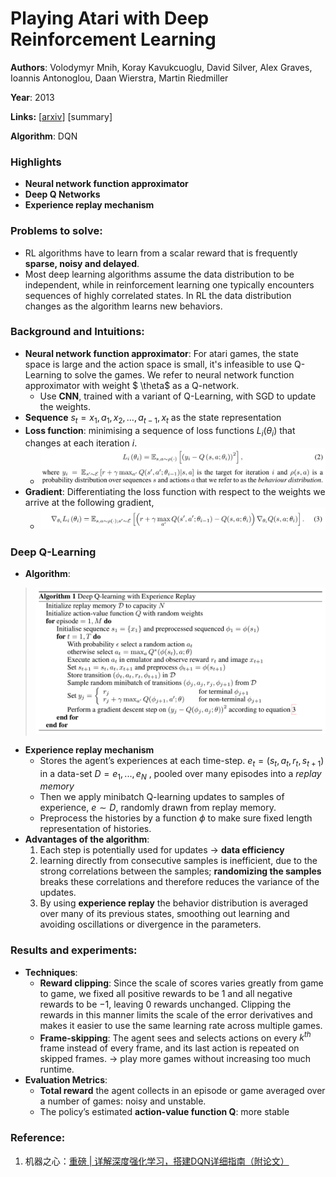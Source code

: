 # Playing Atari with Deep Reinforcement Learning

**Authors**: Volodymyr Mnih, Koray Kavukcuoglu, David Silver, Alex Graves, Ioannis Antonoglou, Daan Wierstra, Martin Riedmiller

**Year**: 2013

**Links:** [[arxiv](https://arxiv.org/abs/1312.5602v1)] [summary]

**Algorithm**: DQN

### Highlights

- **Neural network function approximator**
- **Deep Q Networks**
- **Experience replay mechanism**

### Problems to solve: 

- RL algorithms have to learn from a scalar reward that is frequently **sparse, noisy and delayed**. 
- Most deep learning algorithms assume the data distribution to be independent, while in reinforcement learning one typically encounters sequences of highly correlated states. In RL the data distribution changes as the algorithm learns new behaviors.

### Background and Intuitions:

- **Neural network function approximator**: For atari games, the state space is large and the action space is small, it's infeasible to use Q-Learning to solve the games. We refer to neural network function approximator with weight $ \theta$ as a Q-network.
  - Use **CNN**, trained with a variant of Q-Learning, with SGD to update the weights.
- **Sequence** $s_t=x_1, a_1,x_2, …, a_{t-1}, x_t$ as the state representation
- **Loss function**: minimising a sequence of loss functions $L_i(θ_i)$ that changes at each
  iteration $i$.
  - ![12](assets/12.png)
- **Gradient**: Differentiating the loss function with respect to the weights we arrive at the following gradient,
  - ![14](assets/14.png)

### Deep Q-Learning

- **Algorithm**:

> ![13](assets/13.png)

- **Experience replay mechanism**
  - Stores the agent’s experiences at each time-step. $e_t = (s_t, a_t, r_t, s_{t+1})$ in a data-set $D = e_1 , ..., e_N$ , pooled over many episodes into a *replay memory*
  - Then we apply minibatch Q-learning updates to samples of experience, $e \sim D$, randomly drawn from replay memory.
  - Preprocess the histories by a function $\phi$ to make sure fixed length representation of histories.
- **Advantages of the algorithm**:
  1. Each step is potentially used for updates -> **data efficiency**
  2. learning directly from consecutive samples is inefficient, due to the strong correlations
     between the samples; **randomizing the samples** breaks these correlations and therefore reduces the variance of the updates.
  3. By using **experience replay** the behavior distribution is averaged over many of its previous states, smoothing out learning and avoiding oscillations or divergence in the parameters.

### Results and experiments:

- **Techniques**:
  - **Reward clipping**: Since the scale of scores varies greatly from game to game, we
    fixed all positive rewards to be 1 and all negative rewards to be −1, leaving 0 rewards unchanged. Clipping the rewards in this manner limits the scale of the error derivatives and makes it easier to use the same learning rate across multiple games.
  - **Frame-skipping**: The agent sees and selects actions on every $k^{th}$ frame instead of every
    frame, and its last action is repeated on skipped frames. -> play more games without increasing too much runtime.
- **Evaluation Metrics**: 
  - **Total reward** the agent collects in an episode or game averaged over a number of games: noisy and unstable.
  - The policy’s estimated **action-value function Q**: more stable



### Reference:

1. 机器之心：[重磅 | 详解深度强化学习，搭建DQN详细指南（附论文）](https://mp.weixin.qq.com/s?__biz=MzA3MzI4MjgzMw==&mid=2650716425&idx=1&sn=bf52c653b7cd054ce721ce5be928c623&scene=4) 